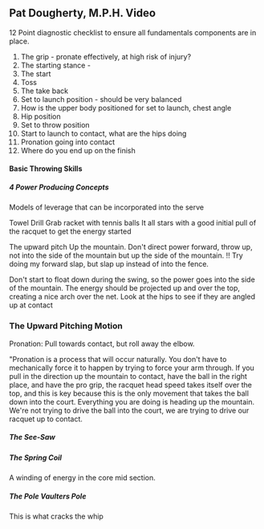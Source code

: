 ## Pat Dougherty, M.P.H.  Video

12 Point diagnostic checklist to ensure all fundamentals components are in place.

1. The grip  - pronate effectively, at high risk of injury?
2. The starting stance - 
3. The start
4. Toss
5. The take back
6. Set to launch position - should be very balanced
7. How is the upper body positioned for set to launch, chest angle
8. Hip position
9. Set to throw position
10. Start to launch to contact, what are the hips doing
11. Pronation going into contact
12. Where do you end up on the finish

#### Basic Throwing Skills

##### 4 Power Producing Concepts
Models of leverage that can be incorporated into the serve

Towel Drill
Grab racket with tennis balls
It all stars with a good initial pull of the racquet to get the energy started

The upward pitch
Up the mountain.   Don't direct power forward, throw up, not into the side of the mountain but up the side of the mountain.  !! Try doing my forward slap, but slap up instead of into the fence.

Don't start to float down during the swing, so the power goes into the side of the mountain.  The energy should be projected up and over the top, creating a nice arch over the net.  Look at the hips to see if they are angled up at contact

### The Upward Pitching Motion

Pronation: Pull towards contact, but roll away the elbow. 

"Pronation is a process that will occur naturally. You don't have to mechanically force it to happen by trying to force your arm through. If you pull in the direction up the mountain to contact, have the ball in the right place, and have the pro grip, the racquet head speed takes itself over the top, and this is key because this is the only movement that takes the ball down into the court.  Everything you are doing is heading up the mountain. We're not trying to drive the ball into the court, we are trying to drive our racquet up to contact. 


##### The See-Saw


##### The Spring Coil

A winding of energy in the core mid section.

##### The Pole Vaulters Pole

This is what cracks the whip


